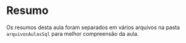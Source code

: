 # Resumo

Os resumos desta aula foram separados em vários arquivos na pasta `arquivosAulasSql` para melhor compreensão da aula.

